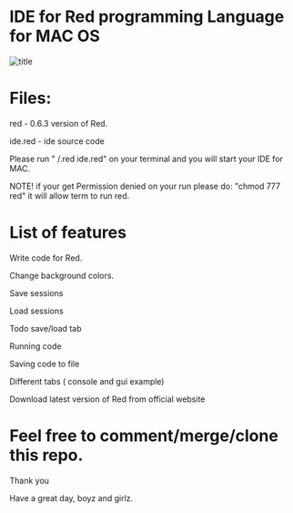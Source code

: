 
#  IDE for Red programming Language for MAC OS


![title](https://raw.githubusercontent.com/vulnz/redide4mac/master/screen.png )

# Files:

red - 0.6.3 version of Red.

ide.red - ide source code

Please run "  /.red ide.red" on your terminal and you will start your IDE for MAC.

NOTE!
if your get Permission denied on your run please do: "chmod 777 red"
it will allow term to run red.


#  List of features

Write code for Red.

Change background colors.

Save sessions

Load sessions

Todo save/load tab

Running code

Saving code to file

Different tabs ( console and gui example)

Download latest version of Red from official website



#  Feel free to comment/merge/clone this repo.

Thank you

Have a great day, boyz and girlz.


